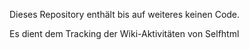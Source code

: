 Dieses Repository enthält bis auf weiteres keinen Code.

Es dient dem Tracking der Wiki-Aktivitäten von Selfhtml
